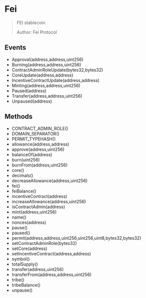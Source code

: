 # Fei

> FEI stablecoin
> 
> Author: Fei Protocol

## Events


 - Approval(address,address,uint256)
 - Burning(address,address,uint256)
 - ContractAdminRoleUpdate(bytes32,bytes32)
 - CoreUpdate(address,address)
 - IncentiveContractUpdate(address,address)
 - Minting(address,address,uint256)
 - Paused(address)
 - Transfer(address,address,uint256)
 - Unpaused(address)

## Methods


 - CONTRACT_ADMIN_ROLE()
 - DOMAIN_SEPARATOR()
 - PERMIT_TYPEHASH()
 - allowance(address,address)
 - approve(address,uint256)
 - balanceOf(address)
 - burn(uint256)
 - burnFrom(address,uint256)
 - core()
 - decimals()
 - decreaseAllowance(address,uint256)
 - fei()
 - feiBalance()
 - incentiveContract(address)
 - increaseAllowance(address,uint256)
 - isContractAdmin(address)
 - mint(address,uint256)
 - name()
 - nonces(address)
 - pause()
 - paused()
 - permit(address,address,uint256,uint256,uint8,bytes32,bytes32)
 - setContractAdminRole(bytes32)
 - setCore(address)
 - setIncentiveContract(address,address)
 - symbol()
 - totalSupply()
 - transfer(address,uint256)
 - transferFrom(address,address,uint256)
 - tribe()
 - tribeBalance()
 - unpause()
